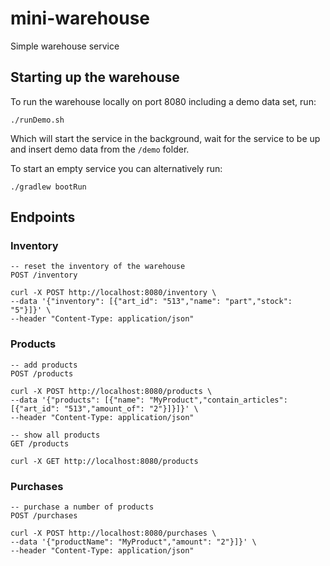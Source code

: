 # mini-warehouse
Simple warehouse service

## Starting up the warehouse

To run the warehouse locally on port 8080 including a demo data set, run:

```
./runDemo.sh
```

Which will start the service in the background, wait for 
the service to be up and insert demo data from the `/demo` folder.

To start an empty service you can alternatively run:

```
./gradlew bootRun
```

## Endpoints

### Inventory

```
-- reset the inventory of the warehouse
POST /inventory

curl -X POST http://localhost:8080/inventory \
--data '{"inventory": [{"art_id": "513","name": "part","stock": "5"}]}' \
--header "Content-Type: application/json"
```

### Products

```
-- add products
POST /products

curl -X POST http://localhost:8080/products \
--data '{"products": [{"name": "MyProduct","contain_articles": [{"art_id": "513","amount_of": "2"}]}]}' \
--header "Content-Type: application/json"

-- show all products
GET /products

curl -X GET http://localhost:8080/products
```

### Purchases

```
-- purchase a number of products
POST /purchases

curl -X POST http://localhost:8080/purchases \
--data '{"productName": "MyProduct","amount": "2"}]}' \
--header "Content-Type: application/json"
```
